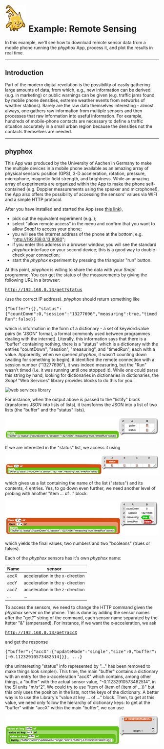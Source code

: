 # <img alt="scientific-snap-icon" src="../../images/einstein_snap.png" width="70"/> Example: Remote Sensing 

In this example, we'll see how to download remote sensor data from a mobile phone running the *phyphox* App, process it, and plot the results in real time.

---

## Introduction

Part of the modern digital revolution is the possibility of easily gathering large amounts of data, from which, e.g., new information can be derived (e.g. in marketing) or public warnings can be given (e.g. traffic jams found by mobile phone densities, extreme weather events from networks of weather stations).  Rarely are the raw data themselves interesting - almost always, one gathers raw information from multiple sensors and then processes that raw information into useful information. For example, hundreds of mobile-phone contacts are necessary to define a traffic situation accurately in a small urban region because the densities not the contacts themselves are needed.

---

## phyphox

This App was produced by the University of Aachen in Germany to make the multiple devices in a mobile phone available as an amazing array of physical sensors: position (GPS), 3-D acceleration, rotation, pressure, microphone, magnetic field strength, and brightness.  While an amazing array of experiments are organized within the App to make the phone self-contained (e.g. Doppler measurements using the speaker and microphone!), the App also offers the possibility of accessing the sensors' values via WIFI and a simple HTTP protocol.

After you have installed and started the App (see [this link](https://phyphox.org/)),
- pick out the equivalent experiment (e.g. );
- select "allow remote access" in the menu and confirm that you want to allow *Snap!* to access your phone;
- you will see the internet address of the phone at the bottom, e.g. "http://192.168.0.13:8080";
- if you enter this address in a browser window, you will see the standard *phyphox* interface on your second device; this is a good way to double-check your connection;
- start the *phyphox* experiment by pressing the triangular "run" button.

At this point, *phyphox* is willing to share the data with your *Snap!* programme.  You can get the status of the measurements by giving the following URL in a browser:

<tt>http://192.168.0.13/get?status</tt>

(use the correct IP address).  *phyphox* should return something like

<tt>{"buffer":{},"status":{"countDown":0,"session":"13277696","measuring":true,"timedRun":false}}</tt>

which is information in the form of a dictionary - a set of keyword:value pairs (in "JSON" format, a format commonly used between programmes dealing with the internet).  Literally, this information says that there is a "buffer" containing nothing, there is a "status" which is a dictionary with the entries "countDown", "session", "measuring", and "timedRun", each with a value.  Apparently, when we queried *phyphox*, it wasn't counting down (waiting for something to begin), it identified the remote connection with a  session number ("13277696"), it was indeed measuring, but the "Run" wasn't timed (i.e. it was running until one stopped it).  While one could parse this string by hand, looking for dictionaries in dictionaries in dictionaries, the *Snap!* "Web Services" library provides blocks to do this for you.

![web services library](./images/web_services_library.png)

For instance, when the output above is passed to the "listify" block (transforms JSON into lists of lists), it transforms the JSON into a list of two lists (the "buffer" and the "status" lists).

![listify](./images/listify.png)

If we are interested in the "status" list, we access it using

![listify status](./images/listify_status.png)

which gives us a list containing the name of the list ("status") and its contents, 4 entries.  Yes, to go down even further, we need another level of probing with another "item ... of .." block:

![listify status items](./images/listify_status_items.png)

which yields the final values, two numbers and two "booleans" (trues or falses).

Each of the *phyphox* sensors has it's own *phyphox* name:

| Name  | sensor  |
| ----  | ------  |
| accX  | acceleration in the x-direction  |
| accY  | acceleration in the y-direction  |
| accZ  | acceleration in the z-direction  |
| ...   | ...  | 

To access the sensors, we need to change the HTTP command given the *phyphox* server on the phone.   This is done by adding the sensor names after the "get?" string of the command, each sensor name separated by the ltetter "&" (ampersand).  For instance, if we want the x-acceleration, we ask

<tt>http://192.168.0.13/get?accX</tt>

and get the response

<tt>{"buffer":{"accX":{"updateMode":"single","size":0,"buffer":[-0.11232910573482514]}}, ...}</tt>

(the uninteresting "status" info represented by "..." has been removed to make things look simpler). This time, the main "buffer" contains a dictionary with an entry for the x-acceleration "accX" which contains, among other things, a "buffer" with the actual sensor value, "-0.11232910573482514", in the SI units "m/s^2". We could try to use "item of (item of (item of ...))" but this only uses the position in the lists, not the keys of the dictionary.  A better way is to use the Library's "value at key ... of ..." block. Then, to get at this value, we need only follow the hierarchy of dictionary keys: to get at the "buffer" within "accX" within the main "buffer", we can use

![values at keys](./images/values_at_keys.png)

